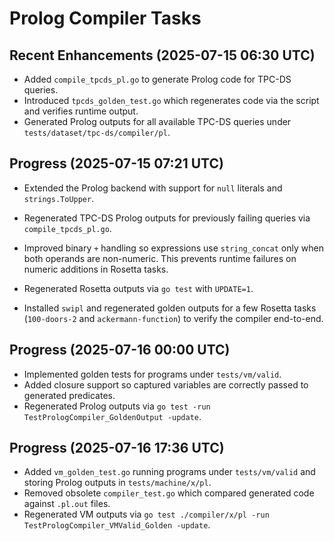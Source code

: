 # Prolog Compiler Tasks

## Recent Enhancements (2025-07-15 06:30 UTC)
- Added `compile_tpcds_pl.go` to generate Prolog code for TPC-DS queries.
- Introduced `tpcds_golden_test.go` which regenerates code via the script and verifies runtime output.
- Generated Prolog outputs for all available TPC-DS queries under `tests/dataset/tpc-ds/compiler/pl`.

## Progress (2025-07-15 07:21 UTC)
- Extended the Prolog backend with support for `null` literals and `strings.ToUpper`.
- Regenerated TPC-DS Prolog outputs for previously failing queries via `compile_tpcds_pl.go`.

- Improved binary `+` handling so expressions use `string_concat` only when both operands are non-numeric. This prevents runtime failures on numeric additions in Rosetta tasks.
- Regenerated Rosetta outputs via `go test` with `UPDATE=1`.
- Installed `swipl` and regenerated golden outputs for a few Rosetta tasks
  (`100-doors-2` and `ackermann-function`) to verify the compiler end-to-end.

## Progress (2025-07-16 00:00 UTC)
- Implemented golden tests for programs under `tests/vm/valid`.
- Added closure support so captured variables are correctly passed to
  generated predicates.
- Regenerated Prolog outputs via `go test -run TestPrologCompiler_GoldenOutput -update`.

## Progress (2025-07-16 17:36 UTC)
- Added `vm_golden_test.go` running programs under `tests/vm/valid` and storing Prolog outputs in `tests/machine/x/pl`.
- Removed obsolete `compiler_test.go` which compared generated code against `.pl.out` files.
- Regenerated VM outputs via `go test ./compiler/x/pl -run TestPrologCompiler_VMValid_Golden -update`.
